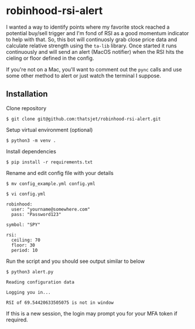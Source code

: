# robinhood-rsi-alert
I wanted a way to identify points where my favorite stock reached a potential buy/sell trigger and I'm fond of RSI as a good momentum indicator to help with that. So, this bot will continuosly grab close price data and calculate relative strength using the `ta-lib` library. Once started it runs continuously and will send an alert (MacOS notifier) when the RSI hits the cieling or floor defined in the config.

If you're not on a Mac, you'll want to comment out the `pync` calls and use some other method to alert or just watch the terminal I suppose.

## Installation

Clone repository
```
$ git clone git@github.com:thatsjet/robinhood-rsi-alert.git
```

Setup virtual environment (optional)
```
$ python3 -m venv .
```
Install dependencies
```
$ pip install -r requirements.txt
```
Rename and edit config file with your details
```nano
$ mv config_example.yml config.yml

$ vi config.yml
```
```
robinhood:
  user: "yourname@somewhere.com"
  pass: "Password123"

symbol: "SPY"

rsi:
  ceiling: 70
  floor: 30
  period: 10
```

Run the script and you should see output similar to below
```
$ python3 alert.py

Reading configuration data

Logging you in...

RSI of 69.54420633505075 is not in window

```

If this is a new session, the login may prompt you for your MFA token if required.
